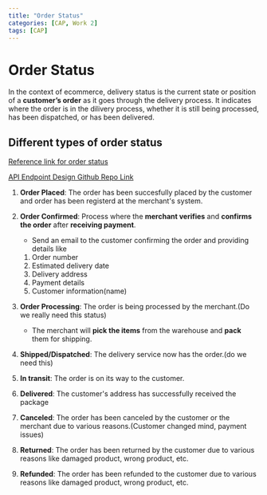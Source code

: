 ```yaml
---
title: "Order Status"
categories: [CAP, Work 2]
tags: [CAP]
---
```


# Order Status

In the context of ecommerce, delivery status is the current state or position of a **customer’s order** as it goes through the delivery process.
It indicates where the order is in the dilivery process, whether it is still being processed, has been dispatched, or has been delivered.

## Different types of order status

[Reference link for order status](https://parcellab.com/glossary/delivery-status/)

[API Endpoint Design Github Repo Link](https://github.com/C-gyeltshen/cocoCommercial_BackEnd.git)

1. **Order Placed**: The order has been succesfully placed by the customer and order has been registerd at the merchant's system.

2. **Order Confirmed**: Process where the **merchant verifies** and **confirms the order** after **receiving payment**.
    - Send an email to the customer confirming the order and providing details like 
    1. Order number
    2. Estimated delivery date
    3. Delivery address
    4. Payment details
    5. Customer information(name) 
2. **Order Processing**: The order is being processed by the merchant.(Do we really need this status) 
    - The merchant will **pick the items** from the warehouse and **pack** them for shipping.
3. **Shipped/Dispatched**: The delivery service now has the order.(do we need this)

4. **In transit**: The order is on its way to the customer.

5. **Delivered**: The customer's address has successfully received the package

6. **Canceled**: The order has been canceled by the customer or the merchant due to various reasons.(Customer changed mind, payment issues)

7. **Returned**: The order has been returned by the customer due to various reasons like damaged product, wrong product, etc.

8. **Refunded**: The order has been refunded to the customer due to various reasons like damaged product, wrong product, etc.

